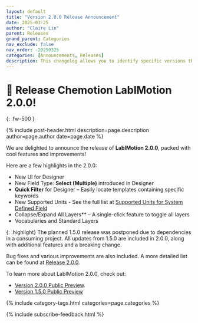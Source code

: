 ```yaml
---
layout: default
title: "Version 2.0.0 Release Announcement"
date: 2025-03-25
author: "Claire Lin"
parent: Releases
grand_parent: Categories
nav_exclude: false
nav_order: -20250325
categories: [Announcements, Releases]
description: This changelog allows you to identify specific versions that contain feature requests or bug fixes.
---
```


# 🎉 Release Chemotion LabIMotion 2.0.0!
{: .fw-500 }

{% include post-header.html
  description=page.description
  author=page.author
  date=page.date
%}

We are delighted to announce the release of **LabIMotion 2.0.0**, packed with cool features and improvements!

Here are a few highlights in the 2.0.0:

- New UI for Designer
- New Field Type: **Select (Multiple)** introduced in Designer
- **Quick Filter** for Designer – Easily locate templates containing specific keywords
- New Supported Units - See the full list at [Supported Units for System Defined Field](https://github.com/LabIMotion/labimotion/wiki/Supported-Units-for-System-Defined-Field)
- Collapse/Expand All Layers** – A single-click feature to toggle all layers
- Vocabularies and Standard Layers

{: .highlight}
The planned 1.5.0 release was postponed due to dependencies in a consuming project. All updates from 1.5.0 are included in 2.0.0, along with additional features and a breaking change.

Bug fixes and various improvements are also included. A more detailed list can be found at [Release 2.0.0](https://github.com/LabIMotion/labimotion).

To learn more about LabIMotion 2.0.0, check out:

- [Version 2.0.0 Public Preview](/blog/categories/preview/2024-12-06-announcing-labimotion-2-0-0-preview).
- [Version 1.5.0 Public Preview](/blog/categories/preview/2024-09-10-announcing-labimotion-1-5-0-preview)

{% include category-tags.html categories=page.categories %}

{% include subscribe-feedback.html %}
